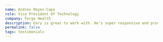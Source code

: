 ```yaml
---
name: Andres Reyes-Capo
role: Vice President Of Technology
company: Forge Health
description: Gary is great to work with. He's super responsive and provides excellent work. We've been working with him for a few years, and have always had really positive experiences.
permalink: false
tags: testimonials
---
```

